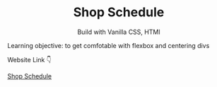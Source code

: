 <h1 align="center">Shop Schedule</h1>

<p align="center">Build with Vanilla CSS, HTMl</p>
<p>Learning objective: to get comfotable with flexbox and centering divs </p>
<p>Website Link 👇</p> 
<a href="https://dunyanong.github.io/shopschedule/">Shop Schedule</a>

